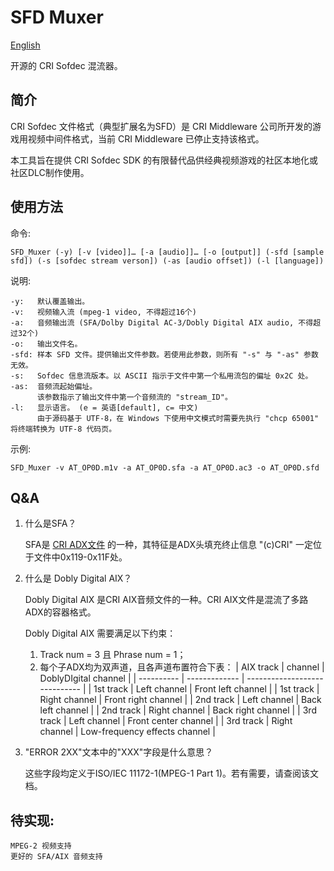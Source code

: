# SFD Muxer

[English](/Readme.md)

开源的 CRI Sofdec 混流器。

## 简介
CRI Sofdec 文件格式（典型扩展名为SFD）是 CRI Middleware 公司所开发的游戏用视频中间件格式，当前 CRI Middleware 已停止支持该格式。

本工具旨在提供 CRI Sofdec SDK 的有限替代品供经典视频游戏的社区本地化或社区DLC制作使用。

## 使用方法
命令:

    SFD_Muxer (-y) [-v [video]]… [-a [audio]]… [-o [output]] (-sfd [sample sfd]) (-s [sofdec stream verson]) (-as [audio offset]) (-l [language])

说明:

    -y:   默认覆盖输出。
    -v:   视频输入流 (mpeg-1 video, 不得超过16个)
    -a:   音频输出流 (SFA/Dolby Digital AC-3/Dobly Digital AIX audio, 不得超过32个)
    -o:   输出文件名。
    -sfd: 样本 SFD 文件。提供输出文件参数。若使用此参数，则所有 "-s" 与 "-as" 参数无效。
    -s:   Sofdec 信息流版本。以 ASCII 指示于文件中第一个私用流包的偏址 0x2C 处。
    -as:  音频流起始偏址。
          该参数指示了输出文件中第一个音频流的 "stream_ID"。
    -l:   显示语言。 (e = 英语[default], c= 中文)
          由于源码基于 UTF-8，在 Windows 下使用中文模式时需要先执行 "chcp 65001" 将终端转换为 UTF-8 代码页。

示例:

    SFD_Muxer -v AT_OP0D.m1v -a AT_OP0D.sfa -a AT_OP0D.ac3 -o AT_OP0D.sfd

## Q&A
1. 什么是SFA？

    SFA是 [CRI ADX文件](https://wiki.multimedia.cx/index.php/CRI_ADX_file) 的一种，其特征是ADX头填充终止信息 "(c)CRI" 一定位于文件中0x119-0x11F处。

2. 什么是 Dobly Digital AIX？

    Dobly Digital AIX 是CRI AIX音频文件的一种。CRI AIX文件是混流了多路ADX的容器格式。

    Dobly Digital AIX 需要满足以下约束：

    1. Track num = 3 且 Phrase num = 1；
    2. 每个子ADX均为双声道，且各声道布置符合下表：
       | AIX track  | channel       | DoblyDIgital channel          |
       | ---------- | ------------- | ----------------------------- |
       | 1st track  | Left channel  | Front left channel            |
       | 1st track  | Right channel | Front right channel           |
       | 2nd track  | Left channel  | Back left channel             |
       | 2nd track  | Right channel | Back right channel            |
       | 3rd track  | Left channel  | Front center channel          |
       | 3rd track  | Right channel | Low-frequency effects channel |

3. "ERROR 2XX"文本中的"XXX"字段是什么意思？

    这些字段均定义于ISO/IEC 11172-1(MPEG-1 Part 1)。若有需要，请查阅该文档。

## 待实现:
    MPEG-2 视频支持
    更好的 SFA/AIX 音频支持